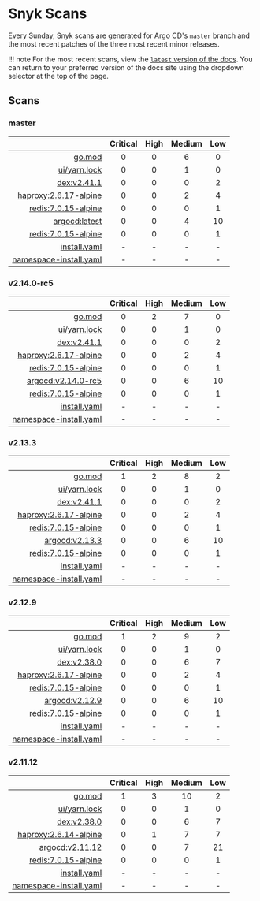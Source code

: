 # Snyk Scans

Every Sunday, Snyk scans are generated for Argo CD's `master` branch and the most recent patches of the three most
recent minor releases.

!!! note
    For the most recent scans, view the [`latest` version of the docs](https://argo-cd.readthedocs.io/en/latest/snyk/).
    You can return to your preferred version of the docs site using the dropdown selector at the top of the page.

## Scans

### master

|    | Critical | High | Medium | Low |
|---:|:--------:|:----:|:------:|:---:|
| [go.mod](master/argocd-test.html) | 0 | 0 | 6 | 0 |
| [ui/yarn.lock](master/argocd-test.html) | 0 | 0 | 1 | 0 |
| [dex:v2.41.1](master/ghcr.io_dexidp_dex_v2.41.1.html) | 0 | 0 | 0 | 2 |
| [haproxy:2.6.17-alpine](master/public.ecr.aws_docker_library_haproxy_2.6.17-alpine.html) | 0 | 0 | 2 | 4 |
| [redis:7.0.15-alpine](master/public.ecr.aws_docker_library_redis_7.0.15-alpine.html) | 0 | 0 | 0 | 1 |
| [argocd:latest](master/quay.io_argoproj_argocd_latest.html) | 0 | 0 | 4 | 10 |
| [redis:7.0.15-alpine](master/redis_7.0.15-alpine.html) | 0 | 0 | 0 | 1 |
| [install.yaml](master/argocd-iac-install.html) | - | - | - | - |
| [namespace-install.yaml](master/argocd-iac-namespace-install.html) | - | - | - | - |

### v2.14.0-rc5

|    | Critical | High | Medium | Low |
|---:|:--------:|:----:|:------:|:---:|
| [go.mod](v2.14.0-rc5/argocd-test.html) | 0 | 2 | 7 | 0 |
| [ui/yarn.lock](v2.14.0-rc5/argocd-test.html) | 0 | 0 | 1 | 0 |
| [dex:v2.41.1](v2.14.0-rc5/ghcr.io_dexidp_dex_v2.41.1.html) | 0 | 0 | 0 | 2 |
| [haproxy:2.6.17-alpine](v2.14.0-rc5/public.ecr.aws_docker_library_haproxy_2.6.17-alpine.html) | 0 | 0 | 2 | 4 |
| [redis:7.0.15-alpine](v2.14.0-rc5/public.ecr.aws_docker_library_redis_7.0.15-alpine.html) | 0 | 0 | 0 | 1 |
| [argocd:v2.14.0-rc5](v2.14.0-rc5/quay.io_argoproj_argocd_v2.14.0-rc5.html) | 0 | 0 | 6 | 10 |
| [redis:7.0.15-alpine](v2.14.0-rc5/redis_7.0.15-alpine.html) | 0 | 0 | 0 | 1 |
| [install.yaml](v2.14.0-rc5/argocd-iac-install.html) | - | - | - | - |
| [namespace-install.yaml](v2.14.0-rc5/argocd-iac-namespace-install.html) | - | - | - | - |

### v2.13.3

|    | Critical | High | Medium | Low |
|---:|:--------:|:----:|:------:|:---:|
| [go.mod](v2.13.3/argocd-test.html) | 1 | 2 | 8 | 2 |
| [ui/yarn.lock](v2.13.3/argocd-test.html) | 0 | 0 | 1 | 0 |
| [dex:v2.41.1](v2.13.3/ghcr.io_dexidp_dex_v2.41.1.html) | 0 | 0 | 0 | 2 |
| [haproxy:2.6.17-alpine](v2.13.3/public.ecr.aws_docker_library_haproxy_2.6.17-alpine.html) | 0 | 0 | 2 | 4 |
| [redis:7.0.15-alpine](v2.13.3/public.ecr.aws_docker_library_redis_7.0.15-alpine.html) | 0 | 0 | 0 | 1 |
| [argocd:v2.13.3](v2.13.3/quay.io_argoproj_argocd_v2.13.3.html) | 0 | 0 | 6 | 10 |
| [redis:7.0.15-alpine](v2.13.3/redis_7.0.15-alpine.html) | 0 | 0 | 0 | 1 |
| [install.yaml](v2.13.3/argocd-iac-install.html) | - | - | - | - |
| [namespace-install.yaml](v2.13.3/argocd-iac-namespace-install.html) | - | - | - | - |

### v2.12.9

|    | Critical | High | Medium | Low |
|---:|:--------:|:----:|:------:|:---:|
| [go.mod](v2.12.9/argocd-test.html) | 1 | 2 | 9 | 2 |
| [ui/yarn.lock](v2.12.9/argocd-test.html) | 0 | 0 | 1 | 0 |
| [dex:v2.38.0](v2.12.9/ghcr.io_dexidp_dex_v2.38.0.html) | 0 | 0 | 6 | 7 |
| [haproxy:2.6.17-alpine](v2.12.9/public.ecr.aws_docker_library_haproxy_2.6.17-alpine.html) | 0 | 0 | 2 | 4 |
| [redis:7.0.15-alpine](v2.12.9/public.ecr.aws_docker_library_redis_7.0.15-alpine.html) | 0 | 0 | 0 | 1 |
| [argocd:v2.12.9](v2.12.9/quay.io_argoproj_argocd_v2.12.9.html) | 0 | 0 | 6 | 10 |
| [redis:7.0.15-alpine](v2.12.9/redis_7.0.15-alpine.html) | 0 | 0 | 0 | 1 |
| [install.yaml](v2.12.9/argocd-iac-install.html) | - | - | - | - |
| [namespace-install.yaml](v2.12.9/argocd-iac-namespace-install.html) | - | - | - | - |

### v2.11.12

|    | Critical | High | Medium | Low |
|---:|:--------:|:----:|:------:|:---:|
| [go.mod](v2.11.12/argocd-test.html) | 1 | 3 | 10 | 2 |
| [ui/yarn.lock](v2.11.12/argocd-test.html) | 0 | 0 | 1 | 0 |
| [dex:v2.38.0](v2.11.12/ghcr.io_dexidp_dex_v2.38.0.html) | 0 | 0 | 6 | 7 |
| [haproxy:2.6.14-alpine](v2.11.12/haproxy_2.6.14-alpine.html) | 0 | 1 | 7 | 7 |
| [argocd:v2.11.12](v2.11.12/quay.io_argoproj_argocd_v2.11.12.html) | 0 | 0 | 7 | 21 |
| [redis:7.0.15-alpine](v2.11.12/redis_7.0.15-alpine.html) | 0 | 0 | 0 | 1 |
| [install.yaml](v2.11.12/argocd-iac-install.html) | - | - | - | - |
| [namespace-install.yaml](v2.11.12/argocd-iac-namespace-install.html) | - | - | - | - |
